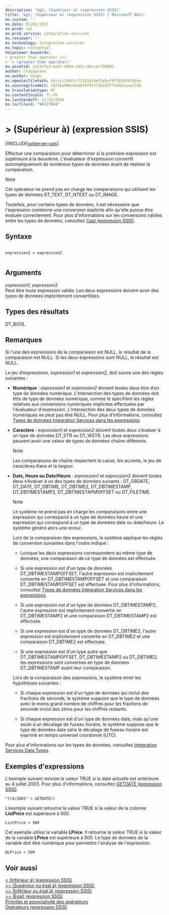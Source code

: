 ```yaml
---
description: '&gt; (Supérieur à) (expression SSIS)'
title: '&gt; (Supérieur à) (expression SSIS) | Microsoft Docs'
ms.custom: ''
ms.date: 03/01/2017
ms.prod: sql
ms.prod_service: integration-services
ms.reviewer: ''
ms.technology: integration-services
ms.topic: conceptual
helpviewer_keywords:
- greater than operator (>)
- '> (greater than operator)'
ms.assetid: 2e22efa3-eeb1-4984-a95c-9bccdcf98892
author: chugugrace
ms.author: chugu
ms.openlocfilehash: 45c1cc7d9c5c77141bcbe75ebef9ff056347d5aa
ms.sourcegitcommit: 192f6a99e19e66f0f817fdb1977f564b2aaa133b
ms.translationtype: HT
ms.contentlocale: fr-FR
ms.lasthandoff: 11/25/2020
ms.locfileid: "96127944"
---
```

# <a name="gt-greater-than-ssis-expression"></a>&gt; (Supérieur à) (expression SSIS)

[!INCLUDE[sqlserver-ssis](../../includes/applies-to-version/sqlserver-ssis.md)]


  Effectue une comparaison pour déterminer si la première expression est supérieure à la deuxième. L'évaluateur d'expression convertit automatiquement de nombreux types de données avant de réaliser la comparaison.  
  
> [!NOTE]  
>  Cet opérateur ne prend pas en charge les comparaisons qui utilisent les types de données DT_TEXT, DT_NTEXT ou DT_IMAGE.  
  
 Toutefois, pour certains types de données, il est nécessaire que l'expression contienne une conversion explicite afin qu'elle puisse être évaluée correctement. Pour plus d’informations sur les conversions valides entre les types de données, consultez [Cast &#40;expression SSIS&#41;](../../integration-services/expressions/cast-ssis-expression.md).  
  
## <a name="syntax"></a>Syntaxe  
  
```  
  
expression1 > expression2  
  
```  
  
## <a name="arguments"></a>Arguments  
 *expression1, expression2*  
 Peut être toute expression valide. Les deux expressions doivent avoir des types de données implicitement convertibles.  
  
## <a name="result-types"></a>Types des résultats  
 DT_BOOL  
  
## <a name="remarks"></a>Remarques  
 Si l'une des expressions de la comparaison est NULL, le résultat de la comparaison est NULL. Si les deux expressions sont NULL, le résultat est NULL.  
  
 Le jeu d’expressions, *expression1* et *expression2*, doit suivre une des règles suivantes :  
  
-   **Numérique** : *expression1* et *expression2* doivent toutes deux être d’un type de données numérique. L'intersection des types de données doit être de type de données numérique, comme le spécifient les règles relatives aux conversions numériques implicites effectuées par l'évaluateur d'expression. L'intersection des deux types de données numériques ne peut pas être NULL. Pour plus d’informations, consultez [Types de données Integration Services dans les expressions](../../integration-services/expressions/integration-services-data-types-in-expressions.md).  
  
-   **Caractère** : *expression1* et *expression2* doivent toutes deux s’évaluer à un type de données DT_STR ou DT_WSTR. Les deux expressions peuvent avoir une valeur de types de données chaîne différents.  
  
    > [!NOTE]  
    >  Les comparaisons de chaîne respectent la casse, les accents, le jeu de caractères Kana et la largeur.  
  
-   **Date, Heure ou Date/Heure** : *expression1* et *expression2* doivent toutes deux s’évaluer à un des types de données suivants : DT_DBDATE, DT_DATE, DT_DBTIME, DT_DBTIME2, DT_DBTIMESTAMP, DT_DBTIMESTAMP2, DT_DBTIMESTAPMOFFSET ou DT_FILETIME.  
  
    > [!NOTE]  
    >  Le système ne prend pas en charge les comparaisons entre une expression qui correspond à un type de données heure et une expression qui correspond à un type de données date ou date/heure. Le système génère alors une erreur.  
  
     Lors de la comparaison des expressions, le système applique les règles de conversion suivantes dans l'ordre indiqué :  
  
    -   Lorsque les deux expressions correspondent au même type de données, une comparaison de ce type de données est effectuée.  
  
    -   Si une expression est d'un type de données DT_DBTIMESTAMPOFFSET, l'autre expression est implicitement convertie en DT_DBTIMESTAMPOFFSET et une comparaison DT_DBTIMESTAMPOFFSET est effectuée. Pour plus d’informations, consultez [Types de données Integration Services dans les expressions](../../integration-services/expressions/integration-services-data-types-in-expressions.md).  
  
    -   Si une expression est d'un type de données DT_DBTIMESTAMP2, l'autre expression est implicitement convertie en DT_DBTIMESTAMP2 et une comparaison DT_DBTIMESTAMP2 est effectuée.  
  
    -   Si une expression est d'un type de données DT_DBTIME2, l'autre expression est implicitement convertie en DT_DBTIME2 et une comparaison DT_DBTIME2 est effectuée.  
  
    -   Si une expression est d'un type autre que DT_DBTIMESTAMPOFFSET, DT_DBTIMESTAMP2 ou DT_DBTIME2, les expressions sont converties en type de données DT_DBTIMESTAMP avant leur comparaison.  
  
     Lors de la comparaison des expressions, le système émet les hypothèses suivantes :  
  
    -   Si chaque expression est d'un type de données qui inclut des fractions de seconde, le système suppose que le type de données avec le moins grand nombre de chiffres pour les fractions de seconde inclut des zéros pour les chiffres restants.  
  
    -   Si chaque expression est d'un type de données date, mais qu'une seule a un décalage de fuseau horaire, le système suppose que le type de données date sans le décalage de fuseau horaire est exprimé en temps universel coordonné (UTC).  
  
 Pour plus d'informations sur les types de données, consultez [Integration Services Data Types](../../integration-services/data-flow/integration-services-data-types.md).  
  
## <a name="expression-examples"></a>Exemples d'expressions  
 L'exemple suivant renvoie la valeur TRUE si la date actuelle est antérieure au 4 juillet 2003. Pour plus d’informations, consultez [GETDATE &#40;expression SSIS&#41;](../../integration-services/expressions/getdate-ssis-expression.md).  
  
```  
"7/4/2003" > GETDATE()  
```  
  
 L’exemple suivant retourne la valeur TRUE si la valeur de la colonne **ListPrice** est supérieure à 500.  
  
```  
ListPrice > 500  
```  
  
 Cet exemple utilise la variable **LPrice**. Il retourne la valeur TRUE si la valeur de la variable **LPrice** est supérieure à 500. Le type de données de la variable doit être numérique pour permettre l'analyse de l'expression.  
  
```  
@LPrice > 500  
```  
  
## <a name="see-also"></a>Voir aussi  
 [&#60; &#40;Inférieur à&#41; &#40;expression SSIS&#41;](../../integration-services/expressions/less-than-ssis-expression.md)   
 [&#62;= &#40;Supérieur ou égal à&#41; &#40;expression SSIS&#41;](../../integration-services/expressions/greater-than-or-equal-to-ssis-expression.md)   
 [&#60;= &#40;Inférieur ou égal à&#41; &#40;expression SSIS&#41;](../../integration-services/expressions/less-than-or-equal-to-ssis-expression.md)   
 [== &#40;Égal&#41; &#40;expression SSIS&#41;](../../integration-services/expressions/equal-ssis-expression.md)   
 [Priorités et associativité des opérateurs](../../integration-services/expressions/operator-precedence-and-associativity.md)   
 [Opérateurs &#40;expression SSIS&#41;](../../integration-services/expressions/operators-ssis-expression.md)  
  
  
